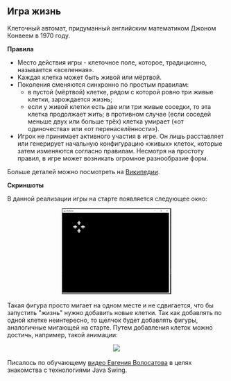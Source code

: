 ## Игра жизнь

Kлеточный автомат, придуманный английским математиком Джоном Конвеем в 1970 году.

**Правила**

- Место действия игры - клеточноe поле, которое, традиционно, называется «вселенная».
- Каждая клетка может быть живой или мёртвой.
- Поколения сменяются синхронно по простым правилам:
    - в пустой (мёртвой) клетке, рядом с которой ровно три живые клетки, зарождается жизнь;
    - если у живой клетки есть две или три живые соседки, то эта клетка продолжает жить; в противном случае (если соседей меньше двух или больше трёх) клетка умирает («от одиночества» или «от перенаселённости»).
- Игрок не принимает активного участия в игре. Он лишь расставляет или генерирует начальную конфигурацию «живых» клеток, которые затем изменяются согласно правилам. Несмотря на простоту правил, в игре может возникать огромное разнообразие форм.

Больше деталей можно посмотреть на [Википедии](https://ru.wikipedia.org/wiki/%D0%98%D0%B3%D1%80%D0%B0_%C2%AB%D0%96%D0%B8%D0%B7%D0%BD%D1%8C%C2%BB).

**Скриншоты**

В данной реализации игры на старте появляется следующее окно:
<p align="center"><img  src="./readme_assets/start.png" width="50%"></p>

Такая фигура просто мигает на одном месте и не сдвигается, что бы запустить "жизнь" нужно добавить новые клетки.
Так как добавлять по одной клетке неинтересно, то щелчок будет добавлять фигуры, аналогичные мигающей на старте.
Путем добавления клеток можно достичь, например, такой анимации:
<p align="center"><img  src="./readme_assets/gameLife.gif" width="50%"></p>

Писалось по обучающему [видео Евгения Волосатова](https://www.youtube.com/watch?v=3bOc7Z7K-GY) в целях знакомства с технологиями Java Swing.

